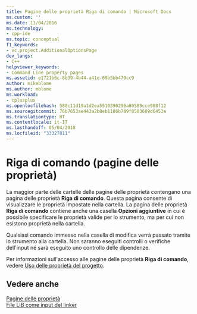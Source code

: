 ```yaml
---
title: Pagine delle proprietà Riga di comando | Microsoft Docs
ms.custom: ''
ms.date: 11/04/2016
ms.technology:
- cpp-ide
ms.topic: conceptual
f1_keywords:
- vc.project.AdditionalOptionsPage
dev_langs:
- C++
helpviewer_keywords:
- Command Line property pages
ms.assetid: e1721b6c-8b39-4b44-a41e-69b5bb470cc9
author: mikeblome
ms.author: mblome
ms.workload:
- cplusplus
ms.openlocfilehash: 580c11d19a1d2ea5510390296a80589cce988f12
ms.sourcegitcommit: 76b7653ae443a2b8eb1186b789f8503609d6453e
ms.translationtype: HT
ms.contentlocale: it-IT
ms.lasthandoff: 05/04/2018
ms.locfileid: "33327811"
---
```

# <a name="command-line-property-pages"></a>Riga di comando (pagine delle proprietà)
La maggior parte delle cartelle delle pagine delle proprietà contengano una pagina delle proprietà **Riga di comando**. Questa pagina consente di visualizzare le proprietà impostate nella cartella. La pagina delle proprietà **Riga di comando** contiene anche una casella **Opzioni aggiuntive** in cui è possibile specificare le proprietà valide per lo strumento, ma per cui non esistono proprietà nella cartella.  
  
 Qualsiasi comando immesso nella casella di modifica verrà passato tramite lo strumento alla cartella. Non saranno eseguiti controlli o verifiche dell'input né sarà eseguito uno controllo delle dipendenze.  
  
 Per informazioni sull'accesso alle pagine delle proprietà **Riga di comando**, vedere [Uso delle proprietà del progetto](../ide/working-with-project-properties.md).  
  
## <a name="see-also"></a>Vedere anche  
 [Pagine delle proprietà](../ide/property-pages-visual-cpp.md)   
 [File LIB come input del linker](../build/reference/dot-lib-files-as-linker-input.md)